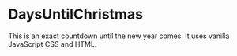 # DaysUntilChristmas
This is an exact countdown until the new year comes. It uses vanilla JavaScript CSS and HTML.
